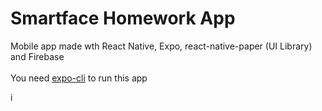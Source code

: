 # Smartface Homework App

Mobile app made wth React Native, Expo, react-native-paper (UI Library) and Firebase \
\
You need [expo-cli](https://docs.expo.dev/get-started/installation/) to run this app


i
